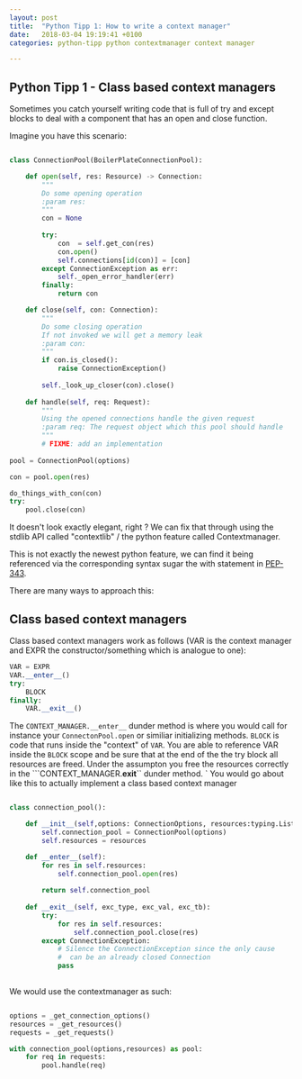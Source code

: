 ```yaml
---
layout: post
title:  "Python Tipp 1: How to write a context manager"
date:   2018-03-04 19:19:41 +0100
categories: python-tipp python contextmanager context manager

---
```


## Python Tipp 1 - Class based context managers

Sometimes you catch yourself writing code that is full of try and except blocks to deal with a component that has an open and close function.

Imagine you have this scenario:

```python

class ConnectionPool(BoilerPlateConnectionPool):

    def open(self, res: Resource) -> Connection:
        """
        Do some opening operation
        :param res:
        """
        con = None
      
        try:
            con  = self.get_con(res)
            con.open()
            self.connections[id(con)] = [con]
        except ConnectionException as err:
            self._open_error_handler(err)
        finally:
            return con

    def close(self, con: Connection):
        """
        Do some closing operation
        If not invoked we will get a memory leak
        :param con:
        """
        if con.is_closed():
            raise ConnectionException()
        
        self._look_up_closer(con).close()
        
    def handle(self, req: Request):
        """
        Using the opened connections handle the given request
        :param req: The request object which this pool should handle
        """
        # FIXME: add an implementation
        
pool = ConnectionPool(options)

con = pool.open(res)

do_things_with_con(con)
try:
    pool.close(con)

```
It doesn't look exactly elegant, right ?
We can fix that through using the stdlib API called "contextlib" / the python feature called Contextmanager.

This is not exactly the newest python feature, we can find it being referenced via the corresponding syntax sugar the with statement in [PEP-343](https://www.python.org/dev/peps/pep-0343/).

There are many ways to approach this:


## Class based context managers

Class based context managers work as follows (VAR is the context manager and EXPR the constructor/something which is analogue to one):


```python
VAR = EXPR
VAR.__enter__()
try:
    BLOCK
finally:
    VAR.__exit__()

```

The `CONTEXT_MANAGER.__enter__` dunder method is where you would call for instance your `ConnectonPool.open` or similiar initializing methods.
`BLOCK` is code that runs inside the "context" of `VAR`.
You are able to reference VAR inside the ``BLOCK`` scope and be sure that at the end of the the try block all resources are freed.
Under the assumpton you free the resources correctly in the ```CONTEXT_MANAGER.__exit__`` dunder method.
`
You would go about like this to actually implement a class based context manager

```python

class connection_pool():

    def __init__(self,options: ConnectionOptions, resources:typing.List[Resource]):
        self.connection_pool = ConnectionPool(options)
        self.resources = resources

    def __enter__(self):
        for res in self.resources:
            self.connection_pool.open(res)
    
        return self.connection_pool
    
    def __exit__(self, exc_type, exc_val, exc_tb):
        try:
            for res in self.resources:
                self.connection_pool.close(res)
        except ConnectionException:
            # Silence the ConnectionException since the only cause
            #  can be an already closed Connection
            pass
            
```

We would use the contextmanager as such:

```python

options = _get_connection_options()
resources = _get_resources()
requests = _get_requests()

with connection_pool(options,resources) as pool:
    for req in requests:
        pool.handle(req)
```

